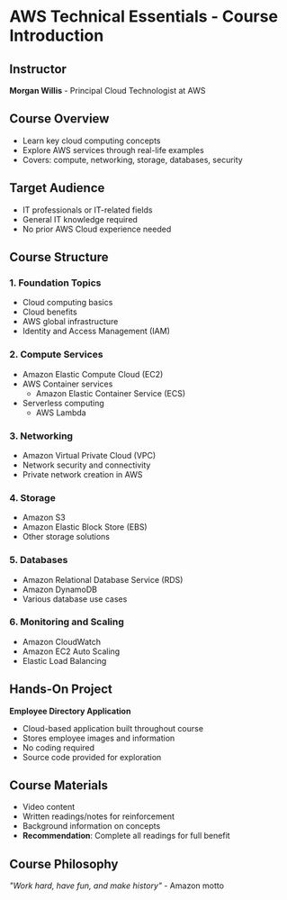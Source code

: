 # AWS Technical Essentials - Course Introduction

## Instructor
**Morgan Willis** - Principal Cloud Technologist at AWS

## Course Overview
- Learn key cloud computing concepts
- Explore AWS services through real-life examples
- Covers: compute, networking, storage, databases, security

## Target Audience
- IT professionals or IT-related fields
- General IT knowledge required
- No prior AWS Cloud experience needed

## Course Structure

### 1. Foundation Topics
- Cloud computing basics
- Cloud benefits
- AWS global infrastructure
- Identity and Access Management (IAM)

### 2. Compute Services
- Amazon Elastic Compute Cloud (EC2)
- AWS Container services
  - Amazon Elastic Container Service (ECS)
- Serverless computing
  - AWS Lambda

### 3. Networking
- Amazon Virtual Private Cloud (VPC)
- Network security and connectivity
- Private network creation in AWS

### 4. Storage
- Amazon S3
- Amazon Elastic Block Store (EBS)
- Other storage solutions

### 5. Databases
- Amazon Relational Database Service (RDS)
- Amazon DynamoDB
- Various database use cases

### 6. Monitoring and Scaling
- Amazon CloudWatch
- Amazon EC2 Auto Scaling
- Elastic Load Balancing

## Hands-On Project
**Employee Directory Application**
- Cloud-based application built throughout course
- Stores employee images and information
- No coding required
- Source code provided for exploration

## Course Materials
- Video content
- Written readings/notes for reinforcement
- Background information on concepts
- **Recommendation**: Complete all readings for full benefit

## Course Philosophy
*"Work hard, have fun, and make history"* - Amazon motto